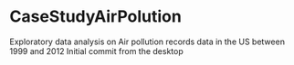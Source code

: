# CaseStudyAirPolution
Exploratory data analysis on Air pollution records data in the US between 1999 and 2012
Initial commit from the desktop
